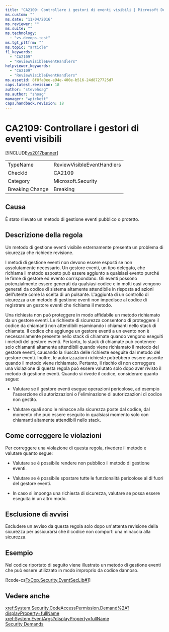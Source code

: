 ```yaml
---
title: "CA2109: Controllare i gestori di eventi visibili | Microsoft Docs"
ms.custom: ""
ms.date: "11/04/2016"
ms.reviewer: ""
ms.suite: ""
ms.technology: 
  - "vs-devops-test"
ms.tgt_pltfrm: ""
ms.topic: "article"
f1_keywords: 
  - "CA2109"
  - "ReviewVisibleEventHandlers"
helpviewer_keywords: 
  - "CA2109"
  - "ReviewVisibleEventHandlers"
ms.assetid: 8f8fa0ee-e94e-400e-b516-24d8727725d7
caps.latest.revision: 18
author: "stevehoag"
ms.author: "shoag"
manager: "wpickett"
caps.handback.revision: 18
---
```

# CA2109: Controllare i gestori di eventi visibili
[!INCLUDE[vs2017banner](../code-quality/includes/vs2017banner.md)]

|||  
|-|-|  
|TypeName|ReviewVisibleEventHandlers|  
|CheckId|CA2109|  
|Category|Microsoft.Security|  
|Breaking Change|Breaking|  
  
## Causa  
 È stato rilevato un metodo di gestione eventi pubblico o protetto.  
  
## Descrizione della regola  
 Un metodo di gestione eventi visibile esternamente presenta un problema di sicurezza che richiede revisione.  
  
 I metodi di gestione eventi non devono essere esposti se non assolutamente necessario.  Un gestore eventi, un tipo delegato, che richiama il metodo esposto può essere aggiunto a qualsiasi evento purché le firme di gestore ed evento corrispondano.  Gli eventi possono potenzialmente essere generati da qualsiasi codice e in molti casi vengono generati da codice di sistema altamente attendibile in risposta ad azioni dell'utente come la scelta di un pulsante.  L'aggiunta di un controllo di sicurezza a un metodo di gestione eventi non impedisce al codice di registrare un gestore eventi che richiama il metodo.  
  
 Una richiesta non può proteggere in modo affidabile un metodo richiamato da un gestore eventi.  Le richieste di sicurezza consentono di proteggere il codice da chiamanti non attendibili esaminando i chiamanti nello stack di chiamate.  Il codice che aggiunge un gestore eventi a un evento non è necessariamente presente nello stack di chiamate quando vengono eseguiti i metodi del gestore eventi.  Pertanto, lo stack di chiamate può contenere solo chiamanti altamente attendibili quando viene richiamato il metodo del gestore eventi,  causando la riuscita delle richieste eseguite dal metodo del gestore eventi.  Inoltre, le autorizzazioni richieste potrebbero essere asserite quando il metodo viene richiamato.  Pertanto, il rischio di non correggere una violazione di questa regola può essere valutato solo dopo aver rivisto il metodo di gestione eventi.  Quando si rivede il codice, considerare quanto segue:  
  
-   Valutare se il gestore eventi esegue operazioni pericolose, ad esempio l'asserzione di autorizzazioni o l'eliminazione di autorizzazioni di codice non gestito.  
  
-   Valutare quali sono le minacce alla sicurezza poste dal codice, dal momento che può essere eseguito in qualsiasi momento solo con chiamanti altamente attendibili nello stack.  
  
## Come correggere le violazioni  
 Per correggere una violazione di questa regola, rivedere il metodo e valutare quanto segue:  
  
-   Valutare se è possibile rendere non pubblico il metodo di gestione eventi.  
  
-   Valutare se è possibile spostare tutte le funzionalità pericolose al di fuori del gestore eventi.  
  
-   In caso si imponga una richiesta di sicurezza, valutare se possa essere eseguita in un altro modo.  
  
## Esclusione di avvisi  
 Escludere un avviso da questa regola solo dopo un'attenta revisione della sicurezza per assicurarsi che il codice non comporti una minaccia alla sicurezza.  
  
## Esempio  
 Nel codice riportato di seguito viene illustrato un metodo di gestione eventi che può essere utilizzato in modo improprio da codice dannoso.  
  
 [!code-cs[FxCop.Security.EventSecLib#1](../code-quality/codesnippet/CSharp/ca2109-review-visible-event-handlers_1.cs)]  
  
## Vedere anche  
 <xref:System.Security.CodeAccessPermission.Demand%2A?displayProperty=fullName>   
 <xref:System.EventArgs?displayProperty=fullName>   
 [Security Demands](http://msdn.microsoft.com/it-it/324c14f8-54ff-494d-9fd1-bfd20962c8ba)